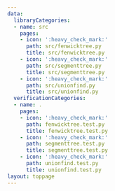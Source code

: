 ```yaml
---
data:
  libraryCategories:
  - name: src
    pages:
    - icon: ':heavy_check_mark:'
      path: src/fenwicktree.py
      title: src/fenwicktree.py
    - icon: ':heavy_check_mark:'
      path: src/segmenttree.py
      title: src/segmenttree.py
    - icon: ':heavy_check_mark:'
      path: src/unionfind.py
      title: src/unionfind.py
  verificationCategories:
  - name: .
    pages:
    - icon: ':heavy_check_mark:'
      path: fenwicktree.test.py
      title: fenwicktree.test.py
    - icon: ':heavy_check_mark:'
      path: segmenttree.test.py
      title: segmenttree.test.py
    - icon: ':heavy_check_mark:'
      path: unionfind.test.py
      title: unionfind.test.py
layout: toppage
---
```


